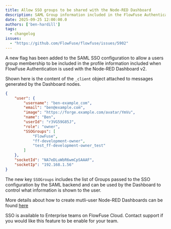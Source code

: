 ```yaml
---
title: Allow SSO groups to be shared with the Node-RED Dashboard
description: SAML Group information included in the FlowFuse Authentication information passed to the Node-RED Dashboard
date: 2025-09-25 12:00:00.0
authors: ['ben-hardill']
tags:
  - changelog
issues:
  - "https://github.com/FlowFuse/flowfuse/issues/5902"
---
```


A new flag has been added to the SAML SSO configuration to allow a users group membership to be included in the profile information included when FlowFuse Authentication is used with the Node-RED Dashboard v2.

Shown here is the content of the `_client` object attached to messages generated by the Dashboard nodes.
```json
{
    "user": {
        "username": "ben-example_com",
        "email": "ben@example.com",
        "image": "https://forge.example.com/avatar/YmVu",
        "name": "Ben",
        "userId": "r3VG59G85J",
        "role": "owner",
        "SSOGroups": [
            "FlowFuse",
            "ff-development-owner",
            "test_ff-development-owner_test"
        ]
    },
    "socketId": "NA7eDLuWbR6wmCpSAAAF",
    "socketIp": "192.168.1.56"
}
```

The new key `SSOGroups` includes the list of Groups passed to the SSO configuration by the SAML backend and can be used by the Dashboard to control what information is shown to the user.

More details about how to create mutli-user Node-RED Dashboards can be found [here](https://dashboard.flowfuse.com/user/multi-tenancy)

SSO is available to Enterprise teams on FlowFuse Cloud. Contact support if you would like this feature to be enable for your team.
